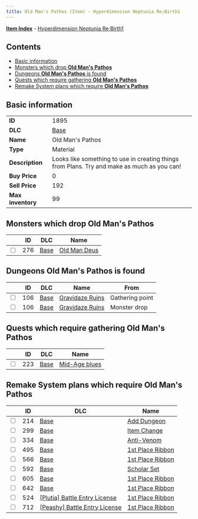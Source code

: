 ```yaml
---
title: Old Man's Pathos (Item) - Hyperdimension Neptunia Re;Birth1
---
```


[**Item Index**](/neptunia/rb1/item/index.html) - [Hyperdimension Neptunia Re;Birth1](/neptunia/rb1)

## Contents

- [Basic information](#basic-information)
- [Monsters which drop **Old Man's Pathos**](#monsters-which-drop-old-mans-pathos)
- [Dungeons **Old Man's Pathos** is found](#dungeons-old-mans-pathos-is-found)
- [Quests which require gathering **Old Man's Pathos**](#quests-which-require-gathering-old-mans-pathos)
- [Remake System plans which require **Old Man's Pathos**](#remake-system-plans-which-require-old-mans-pathos)

## Basic information

|   |   |
| -- | -- |
| **ID** | 1895 |
| **DLC** | [Base](/neptunia/rb1/dlc/1-base.html) |
| **Name** | Old Man's Pathos |
| **Type** | Material |
| **Description** | Looks like something to use in creating things from Plans. Try and make as much as you can! |
| **Buy Price** | 0 |
| **Sell Price** | 192 |
| **Max inventory** | 99 |


## Monsters which drop **Old Man's Pathos**

|    | ID | DLC | Name |
| -- | -- | --- | ---- |
| <input type="checkbox" id="rb1-monster-1-276" class="trackbox" /> | 276 | [Base](/neptunia/rb1/dlc/1-base.html) | [Old Man Deus](/neptunia/rb1/monster/1-276-old-man-deus.html) |


## Dungeons **Old Man's Pathos** is found

|    | ID | DLC | Name | From |
| -- | -- | --- | ---- | ---- |
| <input type="checkbox" id="rb1-dungeon-1-106" class="trackbox" /> | 106 | [Base](/neptunia/rb1/dlc/1-base.html) | [Gravidaze Ruins](/neptunia/rb1/dungeon/1-106-gravidaze-ruins.html) | Gathering point |
| <input type="checkbox" id="rb1-dungeon-1-106" class="trackbox" /> | 106 | [Base](/neptunia/rb1/dlc/1-base.html) | [Gravidaze Ruins](/neptunia/rb1/dungeon/1-106-gravidaze-ruins.html) | Monster drop |


## Quests which require gathering **Old Man's Pathos**

|    | ID | DLC | Name |
| -- | -- | --- | ---- |
| <input type="checkbox" id="rb1-quest-1-223" class="trackbox" /> | 223 | [Base](/neptunia/rb1/dlc/1-base.html) | [Mid-Age blues](/neptunia/rb1/quest/1-223-mid-age-blues.html) |


## Remake System plans which require **Old Man's Pathos**

|    | ID | DLC | Name |
| -- | -- | --- | ---- |
| <input type="checkbox" id="rb1-quest-1-214" class="trackbox" /> | 214 | [Base](/neptunia/rb1/dlc/1-base.html) | [Add Dungeon](/neptunia/rb1/quest/1-214-add-dungeon.html) |
| <input type="checkbox" id="rb1-quest-1-299" class="trackbox" /> | 299 | [Base](/neptunia/rb1/dlc/1-base.html) | [Item Change](/neptunia/rb1/quest/1-299-item-change.html) |
| <input type="checkbox" id="rb1-quest-1-334" class="trackbox" /> | 334 | [Base](/neptunia/rb1/dlc/1-base.html) | [Anti-Venom](/neptunia/rb1/quest/1-334-anti-venom.html) |
| <input type="checkbox" id="rb1-quest-1-495" class="trackbox" /> | 495 | [Base](/neptunia/rb1/dlc/1-base.html) | [1st Place Ribbon](/neptunia/rb1/quest/1-495-1st-place-ribbon.html) |
| <input type="checkbox" id="rb1-quest-1-566" class="trackbox" /> | 566 | [Base](/neptunia/rb1/dlc/1-base.html) | [1st Place Ribbon](/neptunia/rb1/quest/1-566-1st-place-ribbon.html) |
| <input type="checkbox" id="rb1-quest-1-592" class="trackbox" /> | 592 | [Base](/neptunia/rb1/dlc/1-base.html) | [Scholar Set](/neptunia/rb1/quest/1-592-scholar-set.html) |
| <input type="checkbox" id="rb1-quest-1-605" class="trackbox" /> | 605 | [Base](/neptunia/rb1/dlc/1-base.html) | [1st Place Ribbon](/neptunia/rb1/quest/1-605-1st-place-ribbon.html) |
| <input type="checkbox" id="rb1-quest-1-642" class="trackbox" /> | 642 | [Base](/neptunia/rb1/dlc/1-base.html) | [1st Place Ribbon](/neptunia/rb1/quest/1-642-1st-place-ribbon.html) |
| <input type="checkbox" id="rb1-quest-7-524" class="trackbox" /> | 524 | [[Plutia] Battle Entry License](/neptunia/rb1/dlc/7-plutia.html) | [1st Place Ribbon](/neptunia/rb1/quest/7-524-1st-place-ribbon.html) |
| <input type="checkbox" id="rb1-quest-8-712" class="trackbox" /> | 712 | [[Peashy] Battle Entry License](/neptunia/rb1/dlc/8-peashy.html) | [1st Place Ribbon](/neptunia/rb1/quest/8-712-1st-place-ribbon.html) |
